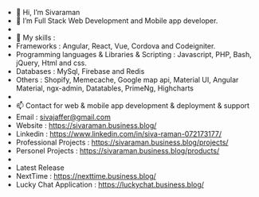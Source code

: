 - 👋 Hi, I’m Sivaraman
- 👀 I’m Full Stack Web Development and Mobile app developer.
- 
- 🌱 My skills :
- Frameworks : Angular, React, Vue, Cordova and Codeigniter.
- Programming languages & Libraries & Scripting : Javascript, PHP, Bash, jQuery, Html and css.
- Databases : MySql, Firebase and Redis
- Others : Shopify, Memecache, Google map api, Material UI, Angular Material, ngx-admin, Datatables, PrimeNg, Highcharts
- 
- 📫 Contact for web & mobile app development & deployment & support
- Email : sivajaffer@gmail.com
- Website : https://sivaraman.business.blog/
- Linkedin : https://www.linkedin.com/in/siva-raman-072173177/
- Professional Projects : https://sivaraman.business.blog/projects/
- Personel Projects : https://sivaraman.business.blog/products/
- 
- Latest Release 
- NextTime : https://nexttime.business.blog/
- Lucky Chat Application : https://luckychat.business.blog/
